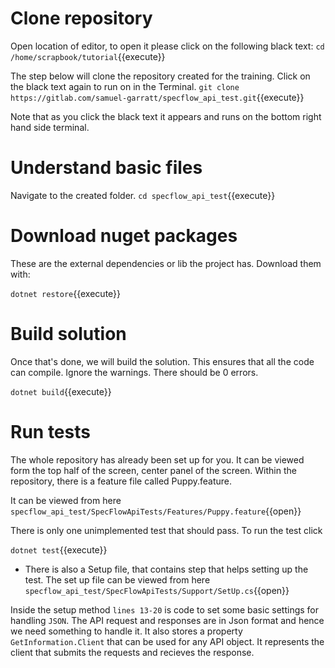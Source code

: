 # Clone repository

Open location of editor, to open it please click on the following black text:
`cd /home/scrapbook/tutorial`{{execute}}

The step below will clone the repository created for the training. Click on the black text again to run on in the Terminal.
`git clone https://gitlab.com/samuel-garratt/specflow_api_test.git`{{execute}}

Note that as you click the black text it appears and runs on the bottom right hand side terminal.

# Understand basic files

Navigate to the created folder. `cd specflow_api_test`{{execute}}

# Download nuget packages

These are the external dependencies or lib the project has. Download them with:

`dotnet restore`{{execute}} 

# Build solution
Once that's done, we will build the solution. This ensures that all the code can compile. Ignore the warnings. There should be 0 errors.

`dotnet build`{{execute}}

# Run tests
The whole repository has already been set up for you. It can be viewed form the top half of the screen, center panel of the screen. 
Within the repository, there is a feature file called Puppy.feature. 

It can be viewed from here `specflow_api_test/SpecFlowApiTests/Features/Puppy.feature`{{open}}

There is only one unimplemented test that should pass. To run the test click

`dotnet test`{{execute}}

* There is also a Setup file, that contains step that helps setting up the test.
The set up file can be viewed from here `specflow_api_test/SpecFlowApiTests/Support/SetUp.cs`{{open}}

Inside the setup method `lines 13-20` is code to set some basic settings for handling `JSON`. 
The API request and responses are in Json format and hence we need something to handle it.
It also stores a property `GetInformation.Client` that can be used for any API object. 
It represents the client that submits the requests and recieves the response. 